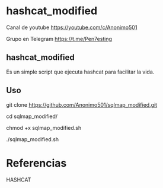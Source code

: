 # hashcat_modified

Canal de youtube  https://youtube.com/c/Anonimo501

Grupo en Telegram https://t.me/Pen7esting

## hashcat_modified

Es un simple script que ejecuta hashcat para facilitar la vida.





## Uso

git clone https://github.com/Anonimo501/sqlmap_modified.git

cd sqlmap_modified/

chmod +x sqlmap_modified.sh

./sqlmap_modified.sh


# Referencias

HASHCAT
